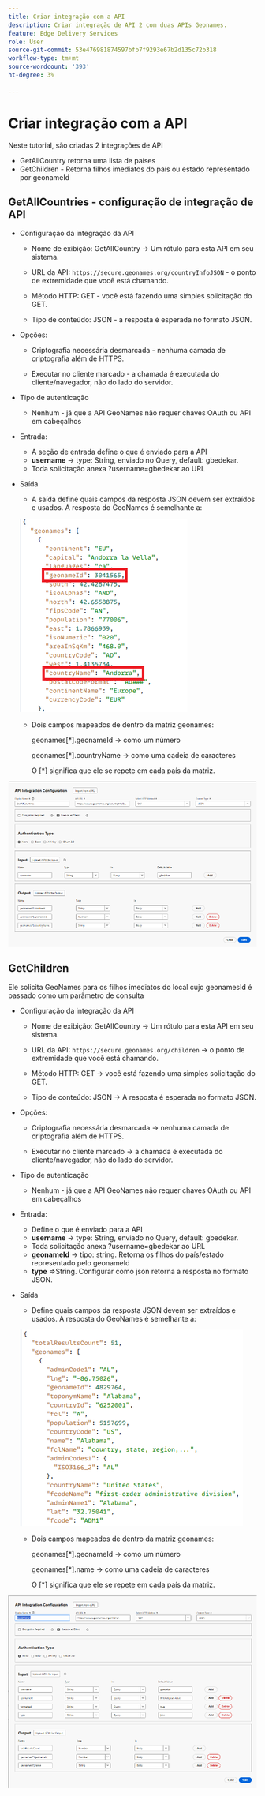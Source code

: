 ```yaml
---
title: Criar integração com a API
description: Criar integração de API 2 com duas APIs Geonames.
feature: Edge Delivery Services
role: User
source-git-commit: 53e476981874597bfb7f9293e67b2d135c72b318
workflow-type: tm+mt
source-wordcount: '393'
ht-degree: 3%

---
```



# Criar integração com a API

Neste tutorial, são criadas 2 integrações de API

- GetAllCountry retorna uma lista de países
- GetChildren - Retorna filhos imediatos do país ou estado representado por geonameId

## GetAllCountries - configuração de integração de API

- Configuração da integração da API

   - Nome de exibição: GetAllCountry → Um rótulo para esta API em seu sistema.

   - URL da API: `https://secure.geonames.org/countryInfoJSON` - o ponto de extremidade que você está chamando.

   - Método HTTP: GET - você está fazendo uma simples solicitação do GET.

   - Tipo de conteúdo: JSON - a resposta é esperada no formato JSON.

- Opções:

   - Criptografia necessária desmarcada - nenhuma camada de criptografia além de HTTPS.

   - Executar no cliente marcado - a chamada é executada do cliente/navegador, não do lado do servidor.
- Tipo de autenticação
   - Nenhum - já que a API GeoNames não requer chaves OAuth ou API em cabeçalhos
- Entrada:
   - A seção de entrada define o que é enviado para a API
   - **username** → type: String, enviado no Query, default: gbedekar.
   - Toda solicitação anexa ?username=gbedekar ao URL
- Saída
   - A saída define quais campos da resposta JSON devem ser extraídos e usados.
A resposta do GeoNames é semelhante a:

  ![resposta-json](assets/geonames-data.png)
   - Dois campos mapeados de dentro da matriz geonames:

     geonames[*].geonameId → como um número

     geonames[*].countryName → como uma cadeia de caracteres

     O [*] significa que ele se repete em cada país da matriz.



![obter-todos-os-países](assets/api-integration.png)


## GetChildren

Ele solicita GeoNames para os filhos imediatos do local cujo geonamesId é passado como um parâmetro de consulta

- Configuração da integração da API

   - Nome de exibição: GetAllCountry → Um rótulo para esta API em seu sistema.

   - URL da API: `https://secure.geonames.org/children` → o ponto de extremidade que você está chamando.

   - Método HTTP: GET → você está fazendo uma simples solicitação do GET.

   - Tipo de conteúdo: JSON → A resposta é esperada no formato JSON.

- Opções:

   - Criptografia necessária desmarcada → nenhuma camada de criptografia além de HTTPS.

   - Executar no cliente marcado → a chamada é executada do cliente/navegador, não do lado do servidor.
- Tipo de autenticação
   - Nenhum - já que a API GeoNames não requer chaves OAuth ou API em cabeçalhos
- Entrada:
   - Define o que é enviado para a API
   - **username** → type: String, enviado no Query, default: gbedekar.
   - Toda solicitação anexa ?username=gbedekar ao URL
   - **geonameId** -> tipo: string. Retorna os filhos do país/estado representado pelo geonameId
   - **type** =>String. Configurar como json retorna a resposta no formato JSON.
- Saída
   - Define quais campos da resposta JSON devem ser extraídos e usados.
A resposta do GeoNames é semelhante a:

  ![resposta-json](assets/child-elements-data.png)
   - Dois campos mapeados de dentro da matriz geonames:

     geonames[*].geonameId → como um número

     geonames[*].name → como uma cadeia de caracteres

     O [*] significa que ele se repete em cada país da matriz.


![obter-filhos](assets/get-children-api-integration.png)
